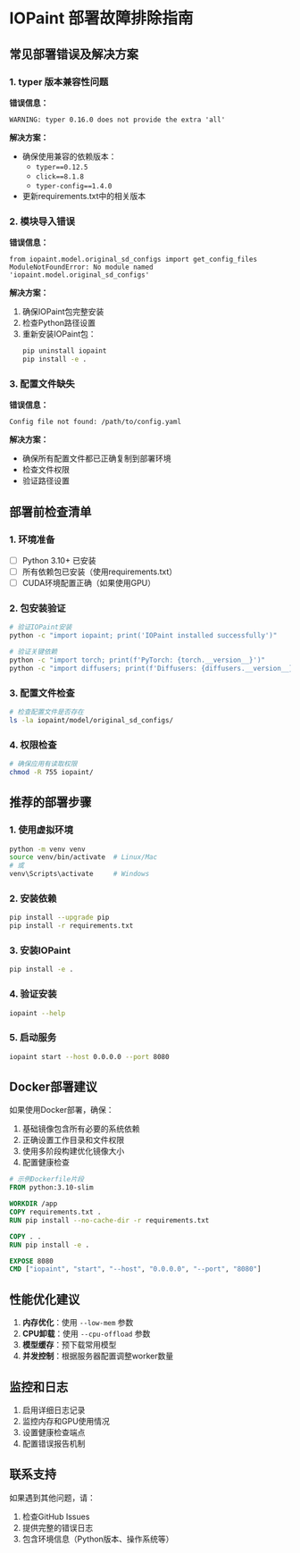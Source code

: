 # IOPaint 部署故障排除指南

## 常见部署错误及解决方案

### 1. typer 版本兼容性问题

**错误信息：**
```
WARNING: typer 0.16.0 does not provide the extra 'all'
```

**解决方案：**
- 确保使用兼容的依赖版本：
  - `typer==0.12.5`
  - `click==8.1.8`
  - `typer-config==1.4.0`
- 更新requirements.txt中的相关版本

### 2. 模块导入错误

**错误信息：**
```
from iopaint.model.original_sd_configs import get_config_files
ModuleNotFoundError: No module named 'iopaint.model.original_sd_configs'
```

**解决方案：**
1. 确保IOPaint包完整安装
2. 检查Python路径设置
3. 重新安装IOPaint包：
   ```bash
   pip uninstall iopaint
   pip install -e .
   ```

### 3. 配置文件缺失

**错误信息：**
```
Config file not found: /path/to/config.yaml
```

**解决方案：**
- 确保所有配置文件都已正确复制到部署环境
- 检查文件权限
- 验证路径设置

## 部署前检查清单

### 1. 环境准备
- [ ] Python 3.10+ 已安装
- [ ] 所有依赖包已安装（使用requirements.txt）
- [ ] CUDA环境配置正确（如果使用GPU）

### 2. 包安装验证
```bash
# 验证IOPaint安装
python -c "import iopaint; print('IOPaint installed successfully')"

# 验证关键依赖
python -c "import torch; print(f'PyTorch: {torch.__version__}')"
python -c "import diffusers; print(f'Diffusers: {diffusers.__version__}')"
```

### 3. 配置文件检查
```bash
# 检查配置文件是否存在
ls -la iopaint/model/original_sd_configs/
```

### 4. 权限检查
```bash
# 确保应用有读取权限
chmod -R 755 iopaint/
```

## 推荐的部署步骤

### 1. 使用虚拟环境
```bash
python -m venv venv
source venv/bin/activate  # Linux/Mac
# 或
venv\Scripts\activate     # Windows
```

### 2. 安装依赖
```bash
pip install --upgrade pip
pip install -r requirements.txt
```

### 3. 安装IOPaint
```bash
pip install -e .
```

### 4. 验证安装
```bash
iopaint --help
```

### 5. 启动服务
```bash
iopaint start --host 0.0.0.0 --port 8080
```

## Docker部署建议

如果使用Docker部署，确保：

1. 基础镜像包含所有必要的系统依赖
2. 正确设置工作目录和文件权限
3. 使用多阶段构建优化镜像大小
4. 配置健康检查

```dockerfile
# 示例Dockerfile片段
FROM python:3.10-slim

WORKDIR /app
COPY requirements.txt .
RUN pip install --no-cache-dir -r requirements.txt

COPY . .
RUN pip install -e .

EXPOSE 8080
CMD ["iopaint", "start", "--host", "0.0.0.0", "--port", "8080"]
```

## 性能优化建议

1. **内存优化**：使用 `--low-mem` 参数
2. **CPU卸载**：使用 `--cpu-offload` 参数
3. **模型缓存**：预下载常用模型
4. **并发控制**：根据服务器配置调整worker数量

## 监控和日志

1. 启用详细日志记录
2. 监控内存和GPU使用情况
3. 设置健康检查端点
4. 配置错误报告机制

## 联系支持

如果遇到其他问题，请：
1. 检查GitHub Issues
2. 提供完整的错误日志
3. 包含环境信息（Python版本、操作系统等） 